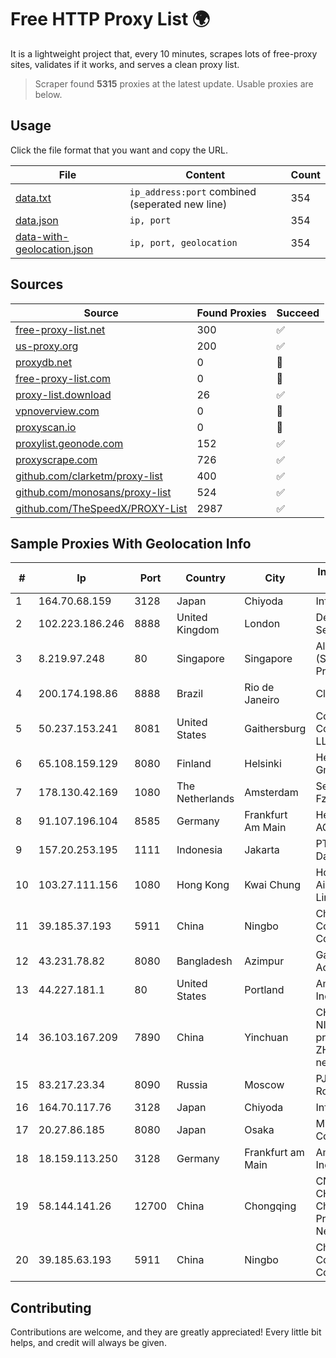 
# Free HTTP Proxy List 🌍

It is a lightweight project that, every 10 minutes, scrapes lots of free-proxy sites, validates if it works, and serves a clean proxy list.


> Scraper found **5315** proxies at the latest update. Usable proxies are below.

## Usage

Click the file format that you want and copy the URL.


|File|Content|Count|
|----|-------|-----|
|[data.txt](https://raw.githubusercontent.com/themiralay/Proxy-List-World/master/data.txt)|`ip_address:port` combined (seperated new line)|354|
|[data.json](https://raw.githubusercontent.com/themiralay/Proxy-List-World/master/data.json)|`ip, port`|354|
|[data-with-geolocation.json](https://raw.githubusercontent.com/themiralay/Proxy-List-World/master/data-with-geolocation.json)|`ip, port, geolocation`|354|

## Sources

|Source|Found Proxies|Succeed|
|------|-------------|-------|
|[free-proxy-list.net](https://free-proxy-list.net)|300|✅|
|[us-proxy.org](https://www.us-proxy.org)|200|✅|
|[proxydb.net](http://proxydb.net)|0|🚫|
|[free-proxy-list.com](https://free-proxy-list.com/?page=&port=&type%5B%5D=http&type%5B%5D=https&up_time=0&search=Search)|0|🚫|
|[proxy-list.download](https://www.proxy-list.download/HTTP)|26|✅|
|[vpnoverview.com](https://vpnoverview.com/privacy/anonymous-browsing/free-proxy-servers)|0|🚫|
|[proxyscan.io](https://www.proxyscan.io)|0|🚫|
|[proxylist.geonode.com](https://proxylist.geonode.com/api/proxy-list?limit=300&page=1&sort_by=lastChecked&sort_type=desc&protocols=http,https)|152|✅|
|[proxyscrape.com](https://api.proxyscrape.com/v2/?request=displayproxies&protocol=http&timeout=10000&country=all&ssl=all&anonymity=all)|726|✅|
|[github.com/clarketm/proxy-list](https://raw.githubusercontent.com/clarketm/proxy-list/master/proxy-list-raw.txt)|400|✅|
|[github.com/monosans/proxy-list](https://raw.githubusercontent.com/monosans/proxy-list/main/proxies/http.txt)|524|✅|
|[github.com/TheSpeedX/PROXY-List](https://raw.githubusercontent.com/TheSpeedX/PROXY-List/master/http.txt)|2987|✅|


## Sample Proxies With Geolocation Info

|#|Ip|Port|Country|City|Internet Service Provider|
|-|--|----|-------|----|-------------------------|
|1|164.70.68.159|3128|Japan|Chiyoda|InfoSphere|
|2|102.223.186.246|8888|United Kingdom|London|Dedicated Servers|
|3|8.219.97.248|80|Singapore|Singapore|Alibaba Cloud (Singapore) Private Limited|
|4|200.174.198.86|8888|Brazil|Rio de Janeiro|Claro S.A|
|5|50.237.153.241|8081|United States|Gaithersburg|Comcast Cable Communications, LLC|
|6|65.108.159.129|8080|Finland|Helsinki|Hetzner Online GmbH|
|7|178.130.42.169|1080|The Netherlands|Amsterdam|Servers Tech Fzco|
|8|91.107.196.104|8585|Germany|Frankfurt Am Main|Hetzner Online AG|
|9|157.20.253.195|1111|Indonesia|Jakarta|PT.Global Media Data Prima|
|10|103.27.111.156|1080|Hong Kong|Kwai Chung|Hong Kong San Ai Net Int'l Limited|
|11|39.185.37.193|5911|China|Ningbo|China Mobile Communications Corporation|
|12|43.231.78.82|8080|Bangladesh|Azimpur|Gateway Online Access Limited|
|13|44.227.181.1|80|United States|Portland|Amazon.com, Inc.|
|14|36.103.167.209|7890|China|Yinchuan|CHINANET NINGXIA province ZHONGWEI IDC network|
|15|83.217.23.34|8090|Russia|Moscow|PJSC Rostelecom|
|16|164.70.117.76|3128|Japan|Chiyoda|InfoSphere|
|17|20.27.86.185|8080|Japan|Osaka|Microsoft Corporation|
|18|18.159.113.250|3128|Germany|Frankfurt am Main|Amazon.com, Inc.|
|19|58.144.141.26|12700|China|Chongqing|CNC Group CHINA169 Chongqing Province Network|
|20|39.185.63.193|5911|China|Ningbo|China Mobile Communications Corporation|



## Contributing

Contributions are welcome, and they are greatly appreciated! Every
little bit helps, and credit will always be given.

